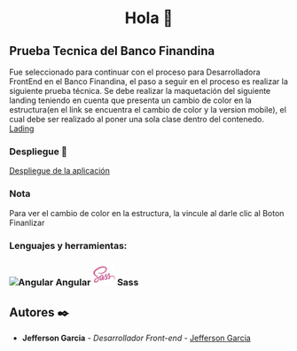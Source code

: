 <h1 align="center">Hola 👋</h1>



## Prueba Tecnica del Banco Finandina

Fue seleccionado para continuar con el proceso para Desarrolladora FrontEnd en el Banco Finandina, el paso a seguir en el proceso es realizar la siguiente prueba técnica. Se debe realizar la maquetación del siguiente landing teniendo en cuenta que presenta un cambio de color en la estructura(en el link se encuentra el cambio de color y la version mobile), el cual debe ser realizado al poner una sola clase dentro del contenedo.
[Lading](https://xd.adobe.com/view/b31ac890-4b5e-4728-8d29-a81518988be0-e649/)

### Despliegue 🚀
[Despliegue de la aplicación](https://prueba-tecnica-b-finandina.vercel.app)


### Nota

Para ver el cambio de color en la estructura, la vincule al darle clic al Boton Finanlizar

<h3 align="left">Lenguajes y herramientas:</h3>
<h3> <img src="https://upload.wikimedia.org/wikipedia/commons/thumb/c/cf/Angular_full_color_logo.svg/768px-Angular_full_color_logo.svg.png" alt="Angular" width="40"
height="40"/> Angular
<img src="https://raw.githubusercontent.com/devicons/devicon/master/icons/sass/sass-original.svg" alt="sass" width="40"
height="40"/> Sass</h3>

## Autores ✒️
* **Jefferson Garcia** - *Desarrollador Front-end* - [Jefferson Garcia](https://github.com/jeffcraftje)
